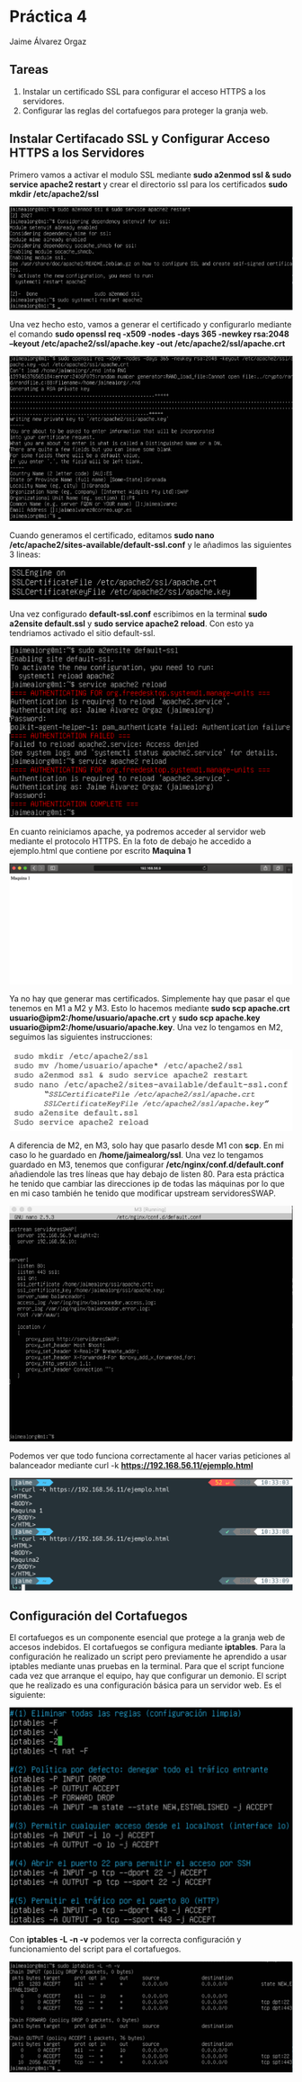 # Práctica 4

Jaime Álvarez Orgaz

## Tareas

1. Instalar un certificado SSL para configurar el acceso HTTPS a los servidores.
2. Configurar las reglas del cortafuegos para proteger la granja web.

## Instalar Certifacado SSL y Configurar Acceso HTTPS a los Servidores

Primero vamos a activar el modulo SSL mediante **sudo a2enmod ssl & sudo service apache2 restart** y crear el directorio ssl para los certificados **sudo mkdir /etc/apache2/ssl**

![Imagen ssl1](Img/ssl1.png)

Una vez hecho esto, vamos a generar el certificado y configurarlo mediante el comando **sudo openssl req -x509 -nodes -days 365 -newkey rsa:2048 –keyout /etc/apache2/ssl/apache.key -out /etc/apache2/ssl/apache.crt**

![Imagen ssl2](Img/ssl2.png)

Cuando generamos el certificado, editamos **sudo nano /etc/apache2/sites-available/default-ssl.conf** y le añadimos las siguientes 3 lineas:

![Imagen ssl3](Img/ssl3.png)

Una vez configurado **default-ssl.conf** escribimos en la terminal **sudo a2ensite default.ssl** y **sudo service apache2 reload**. Con esto ya tendriamos activado el sitio default-ssl.

![Imagen ssl4](Img/ssl4.png)

En cuanto reiniciamos apache, ya podremos acceder al servidor web mediante el protocolo HTTPS. En la foto de debajo he accedido a ejemplo.html que contiene por escrito **Maquina 1**

![Imagen ssl5](Img/ssl5.png)

Ya no hay que generar mas certificados. Simplemente hay que pasar el que tenemos en M1 a M2 y M3. Esto lo hacemos mediante **sudo scp apache.crt usuario@ipm2:/home/usuario/apache.crt** y **sudo scp apache.key usuario@ipm2:/home/usuario/apache.key**. Una vez lo tengamos en M2, seguimos las siguientes instrucciones: 

![Imagen ssl6](Img/ssl8.png)

A diferencia de M2, en M3, solo hay que pasarlo desde M1 con **scp**. En mi caso lo he guardado en **/home/jaimealorg/ssl**. Una vez lo tengamos guardado en M3, tenemos que configurar **/etc/nginx/conf.d/default.conf** añadiendole las tres líneas que hay debajo de listen 80. Para esta práctica he tenido que cambiar las direcciones ip de todas las máquinas por lo que en mi caso también he tenido que modificar upstream servidoresSWAP.

![Imagen ssl7](Img/ssl6.png)

Podemos ver que todo funciona correctamente al hacer varias peticiones al balanceador mediante curl -k **https://192.168.56.11/ejemplo.html**

![Imagen ssl8](Img/ssl7.png)

## Configuración del Cortafuegos

El cortafuegos es un componente esencial que protege a la granja web de accesos indebidos. El cortafuegos se configura mediante **iptables**. Para la configuración he realizado un script pero previamente he aprendido a usar iptables mediante unas pruebas en la terminal. Para que el script funcione cada vez que arranque el equipo, hay que configurar un demonio. El script que he realizado es una configuración básica para un servidor web. Es el siguiente:

![Imagen cf](Img/cf.png)

Con **iptables -L -n -v** podemos ver la correcta configuración y funcionamiento del script para el cortafuegos. 

![Imagen cf](Img/cf2.png)